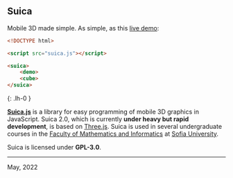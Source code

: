 ## Suica

Mobile 3D made simple. As simple, as this [live demo](https://boytchev.github.io/suica/examples/minimal-example.html):
```html
<!DOCTYPE html>

<script src="suica.js"></script>

<suica>
    <demo>
    <cube>
</suica>
```
{: .lh-0 }

[**Suica.js**](https://github.com/boytchev/suica) is a library for easy
programming of mobile 3D graphics in JavaScript. Suica 2.0, which is currently
**under heavy but rapid development**, is based on [Three.js](https://threejs.org).
Suica is used in several undergraduate courses in the
[Faculty of Mathematics and Informatics](https://www.fmi.uni-sofia.bg/en) at
[Sofia University](https://www.uni-sofia.bg/index.php/eng).

Suica is licensed under **GPL-3.0**.

---
May, 2022

